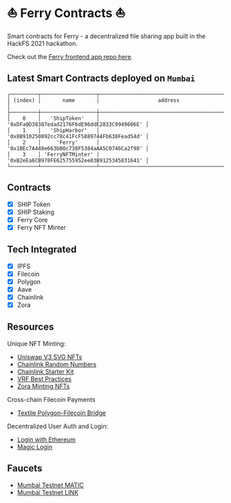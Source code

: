 # ⛵ Ferry Contracts ⛵

Smart contracts for Ferry - a decentralized file sharing app built in the HackFS 2021 hackathon.

Check out the [Ferry frontend app repo here](https://github.com/ryanwolhuter/ferry).

## Latest Smart Contracts deployed on `Mumbai`

```
┌─────────┬──────────────────┬──────────────────────────────────────────────┐
│ (index) │       name       │                   address                    │
├─────────┼──────────────────┼──────────────────────────────────────────────┤
│    0    │   'ShipToken'    │ '0xDFa0D38387edad2176F6dE96ddE2833C9949606E' │
│    1    │   'ShipHarbor'   │ '0x8B910250892cc78c41FcF5889744Fb638Fead54d' │
│    2    │     'Ferry'      │ '0x1BEc7A448e663bB0c738F5384aAA5C0746Ca2f98' │
│    3    │ 'FerryNFTMinter' │ '0xB2eEa6CB978FE625755952ee03B9125345831641' │
└─────────┴──────────────────┴──────────────────────────────────────────────┘
```


## Contracts

- [x] SHIP Token
- [x] SHIP Staking
- [x] Ferry Core
- [x] Ferry NFT Minter

## Tech Integrated

- [x] IPFS
- [x] Filecoin
- [x] Polygon
- [x] Aave
- [x] Chainlink
- [x] Zora

## Resources

Unique NFT Minting:

- [Uniswap V3 SVG NFTs](https://github.com/Uniswap/uniswap-v3-periphery/blob/main/contracts/libraries/NFTSVG.sol)
- [Chainlink Random Numbers](https://docs.chain.link/docs/get-a-random-number/)
- [Chainlink Starter Kit](https://github.com/smartcontractkit/hardhat-starter-kit)
- [VRF Best Practices](https://docs.chain.link/docs/chainlink-vrf-best-practices/)
- [Zora Minting NFTs](https://docs.zora.co/zoraos/dev/zdk/zora-protocol#mint)

Cross-chain Filecoin Payments

- [Textile Polygon-Filecoin Bridge](https://github.com/textileio/storage-js#ethpolygon)

Decentralized User Auth and Login:

- [Login with Ethereum](https://github.com/austintgriffith/scaffold-eth/tree/serverless-auth)
- [Magic Login](https://magic.link/)

## Faucets

- [Mumbai Testnet MATIC](https://faucet.matic.network/)
- [Mumbai Testnet LINK](https://linkfaucet.protofire.io/mumbai)
